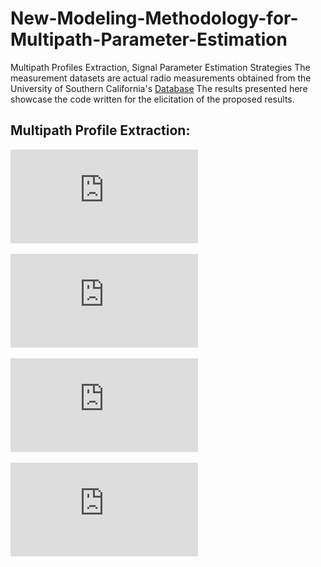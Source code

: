 # New-Modeling-Methodology-for-Multipath-Parameter-Estimation
Multipath Profiles Extraction, Signal Parameter Estimation Strategies
The measurement datasets are actual radio measurements obtained from the University of Southern California's [Database](http://ultra.usc.edu/uwb_database/)
The results presented here showcase the code written for the elicitation of the proposed results.

## Multipath Profile Extraction:

![pic](https://github.com/Ershadh/New-Methodology-for-Multipath-Parameter-Estimation/Images/MP1.pdf)

![pic](https://github.com/Ershadh/New-Methodology-for-Multipath-Parameter-Estimation/main/Images/MP2.pdf)

![pic](https://github.com/Ershadh/New-Methodology-for-Multipath-Parameter-Estimation/blob/main/CIAL.pdf)

![pic](https://github.com/Ershadh/New-Methodology-for-Multipath-Parameter-Estimation/blob/main/CIANL.pdf)
